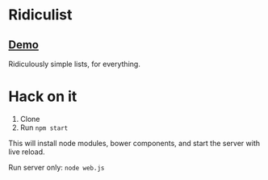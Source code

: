 Ridiculist
==========

## [Demo](https://ridiculist.herokuapp.com/ )
Ridiculously simple lists, for everything.

# Hack on it

1. Clone
3. Run `npm start`

This will install node modules, bower components, and start the server with live reload.

Run server only: `node web.js`

